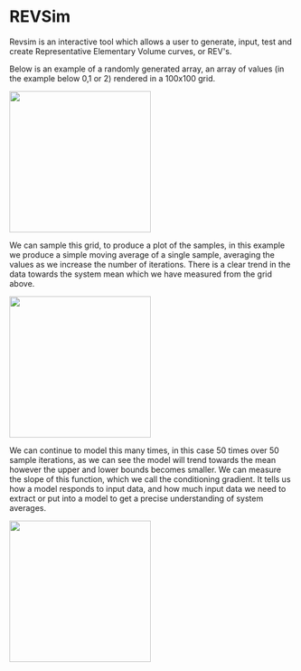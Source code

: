 # REVSim
 Revsim is an interactive tool which allows a user to generate, input, test and create Representative Elementary Volume curves, or REV's.

Below is an example of a randomly generated array, an array of values (in the example below 0,1 or 2) rendered in a 100x100 grid.

<img src="https://github.com/JamesEBall/REVSim/blob/main/images/randgrid.png" width=250>

We can sample this grid, to produce a plot of the samples, in this example we produce a simple moving average of a single sample, averaging the values as we increase the number of iterations. There is a clear trend in the data towards the system mean which we have measured from the grid above.

<img src="https://github.com/JamesEBall/REVSim/blob/main/images/revsma.png" width=250>


We can continue to model this many times, in this case 50 times over 50 sample iterations, as we can see the model will trend towards the mean however the upper and lower bounds becomes smaller. We can measure the slope of this function, which we call the conditioning gradient. It tells us how a model responds to input data, and how much input data we need to extract or put into a model to get a precise understanding of system averages.

<img src="https://github.com/JamesEBall/REVSim/blob/main/images/plots.png" width=250>


